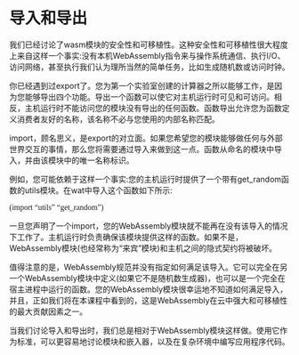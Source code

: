 # 导入和导出

我们已经讨论了wasm模块的安全性和可移植性。这种安全性和可移植性很大程度上来自这样一个事实:没有本机WebAssembly指令来与操作系统通信、执行I/O、访问网络，甚至执行我们认为理所当然的简单任务，比如生成随机数或访问时钟。

你已经遇到过export了。您为第一个实验室创建的计算器之所以能够工作，是因为您能够导出四个功能。导出一个函数可以使它对主机运行时可见和可访问。相反，主机运行时不能访问您的模块没有导出的任何函数。函数导出允许您为函数定义消费者友好的名称，该名称不必与您使用的内部名称匹配。

import，顾名思义，是export的对立面。如果您希望您的模块能够做任何与外部世界交互的事情，那么您将需要通过导入来做到这一点。函数从命名的模块中导入，并由该模块中的唯一名称标识。


例如，您可能依赖于这样一个事实:您的主机运行时提供了一个带有get_random函数的utils模块。在wat中导入这个函数如下所示:

<font face="微软雅黑">(import “utils” “get_random”)</font>

一旦您声明了一个import，您的WebAssembly模块就不能再在没有该导入的情况下工作了。主机运行时负责确保该模块提供这样的函数。如果不是，WebAssembly模块(也经常称为“来宾”模块)和主机之间的隐式契约将被破坏。

值得注意的是，WebAssembly规范并没有指定如何满足该导入。它可以完全在另一个WebAssembly模块中定义(如果它不是随机数生成器)，也可以是一个完全在宿主进程中运行的函数。您的WebAssembly模块很幸运地不知道如何满足导入，并且，正如我们将在本课程中看到的，这是WebAssembly在云中强大和可移植性的最大贡献因素之一。

当我们讨论导入和导出时，我们总是相对于WebAssembly模块这样做。使用它作为标准，可以更容易地讨论模块和嵌入器，以及在复杂环境中编写应用程序代码。